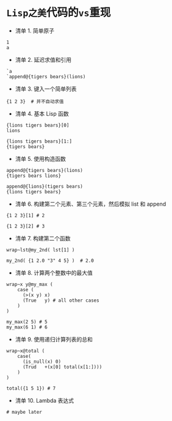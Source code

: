 # `Lisp之美`代码的`vs`重现

- 清单 1. 简单原子
```
1
a
```

- 清单 2. 延迟求值和引用
```
`a
`append@{tigers bears}(lions)
```

- 清单 3. 键入一个简单列表
```
{1 2 3}  # 并不自动求值
```

- 清单 4. 基本 Lisp 函数
```
{lions tigers bears}[0]
lions
 
{lions tigers bears}[1:]
{tigers bears}
```

- 清单 5. 使用构造函数
```
append@{tigers bears}(lions)
{tigers bears lions}
 
append@{lions}(tigers bears)
{lions tigers bears}
```

- 清单 6. 构建第二个元素、第三个元素，然后模拟 list 和 append
```
{1 2 3}[1] # 2
 
{1 2 3}[2] # 3
```

- 清单 7. 构建第二个函数
```
wrap~lst@my_2nd( lst[1] )

my_2nd( {1 2.0 "3" 4 5} )  # 2.0
```

- 清单 8. 计算两个整数中的最大值
```
wrap~x y@my_max (
    case (
      (>(x y) x)
      (True   y) # all other cases
    )
)

my_max(2 5) # 5 
my_max(6 1) # 6
```

- 清单 9. 使用递归计算列表的总和
```
wrap~x@total (
    case(
      (is_null(x) 0)
      (Trud   +(x[0] total(x[1:])))
    )
)
 
total({1 5 1}) # 7
```

- 清单 10. Lambda 表达式
```
# maybe later
```